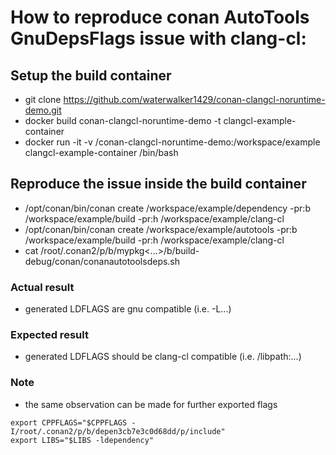 # How to reproduce conan AutoTools GnuDepsFlags issue with clang-cl:

## Setup the build container
- git clone https://github.com/waterwalker1429/conan-clangcl-noruntime-demo.git
- docker build conan-clangcl-noruntime-demo -t clangcl-example-container
- docker run -it -v /conan-clangcl-noruntime-demo:/workspace/example clangcl-example-container /bin/bash

## Reproduce the issue inside the build container
- /opt/conan/bin/conan create /workspace/example/dependency -pr:b /workspace/example/build -pr:h /workspace/example/clang-cl
- /opt/conan/bin/conan create /workspace/example/autotools -pr:b /workspace/example/build -pr:h /workspace/example/clang-cl
- cat /root/.conan2/p/b/mypkg<...>/b/build-debug/conan/conanautotoolsdeps.sh

### Actual result
- generated LDFLAGS are gnu compatible (i.e. -L...)

### Expected result
- generated LDFLAGS should be clang-cl compatible (i.e. /libpath:...)

### Note
- the same observation can be made for further exported flags
```
export CPPFLAGS="$CPPFLAGS -I/root/.conan2/p/b/depen3cb7e3c0d68dd/p/include"
export LIBS="$LIBS -ldependency"
```
